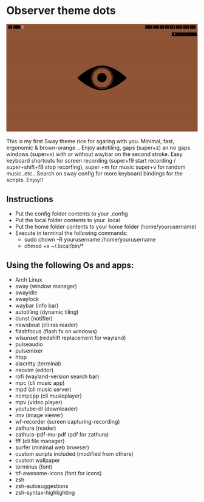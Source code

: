 # Observer theme dots


![Observer](observer.gif)


This is my first Sway theme rice for sgaring with you. Minimal, fast, ergonomic & brown-orange .. Enjoy autotiling, gaps (super+z) an no gaps windows (super+x) with or without waybar on the second stroke. Easy keyboard shortcuts for screen recording (super+f9 start recording / super+shift+f9 stop recorfing), super +m for music super+v for random music..etc.. Search on sway config for more keyboard bindings for the scripts. Enjoy!!  

## Instructions

* Put the config folder contents to your .config
* Put the local folder contents to your .local
* Put the home folder contents to your home folder (home/yourusername)
* Execute in terminal the following commands: 
  * sudo chown -R yourusername /home/yourusername
  * chmod +x ~/.local/bin/* 

## Using the following Os and apps:

* Arch Linux
* sway (window manager)
* swayidle
* swaylock
* waybar (info bar)
* autotiling (dynamic tiling)
* dunst (notifier)
* newsboat (cli rss reader)
* flashfocus (flash fx on windows)
* wlsunset (redshift replacement for wayland)
* pulseaudio 
* pulsemixer
* htop
* alacritty (terminal)
* neovim (editor)
* rofi (wayland-version search bar) 
* mpc (cli music app)
* mpd (cli music server)
* ncmpcpp (cli musicplayer)
* mpv (video player)
* youtube-dl (downloader)
* imv (image viewer)
* wf-recorder (screen capturing-recording)
* zathura (reader)
* zathura-pdf-mu-pdf (pdf for zathura)
* fff (cli file manager)
* surfer (minimal web browser) 
* custom scripts included (modified from others)
* custom wallpaper
* terminus (font)
* ttf-awesome-icons (font for icons) 
* zsh 
* zsh-autosuggestions
* zsh-syntax-highlighting

